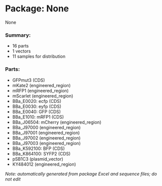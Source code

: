 # Package: None

None

### Summary:

- 16 parts
- 1 vectors
- 11 samples for distribution

### Parts:

- GFPmut3 (CDS)
- mKate2 (engineered_region)
- mRFP1 (engineered_region)
- mScarlet (engineered_region)
- BBa_E0020: ecfp (CDS)
- BBa_E0030: eyfp (CDS)
- BBa_E0040: GFP (CDS)
- BBa_E1010: mRFP1 (CDS)
- BBa_J06504: mCherry (engineered_region)
- BBa_J97000 (engineered_region)
- BBa_J97001 (engineered_region)
- BBa_J97002 (engineered_region)
- BBa_J97003 (engineered_region)
- BBa_K592100: BFP (CDS)
- BBa_K864100: SYFP2 (CDS)
- pSB1C3 (plasmid_vector)
- KY484012 (engineered_region)

_Note: automatically generated from package Excel and sequence files; do not edit_
